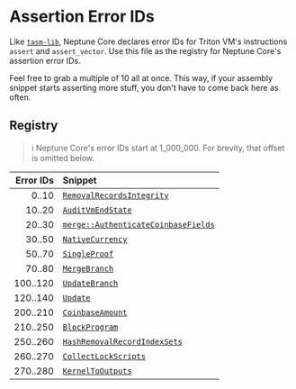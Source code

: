 # Assertion Error IDs

Like [`tasm-lib`](https://github.com/TritonVM/tasm-lib/blob/master/tasm-lib/src/assertion_error_ids.md),
Neptune Core declares error IDs for Triton VM's instructions `assert` and `assert_vector`.
Use this file as the registry for Neptune Core's assertion error IDs.

Feel free to grab a multiple of 10 all at once.
This way, if your assembly snippet starts asserting more stuff, you don't have to come back here as
often.

## Registry

> ℹ️ Neptune Core's error IDs start at 1_000_000.
> For brevity, that offset is omitted below.

| Error IDs | Snippet                                                                                                                  |
|----------:|:-------------------------------------------------------------------------------------------------------------------------|
|     0..10 | [`RemovalRecordsIntegrity`](models/blockchain/transaction/validity/removal_records_integrity.rs)                         |
|    10..20 | [`AuditVmEndState`](models/proof_abstractions/tasm/audit_vm_end_state.rs)                                                |
|    20..30 | [`merge::AuthenticateCoinbaseFields`](models/blockchain/transaction/validity/tasm/merge/authenticate_coinbase_fields.rs) |
|    30..50 | [`NativeCurrency`](models/blockchain/type_scripts/native_currency.rs)                                                    |
|    50..70 | [`SingleProof`](models/blockchain/transaction/validity/single_proof.rs)                                                  |
|    70..80 | [`MergeBranch`](models/blockchain/transaction/validity/tasm/single_proof/merge_branch.rs)                                |
|  100..120 | [`UpdateBranch`](models/blockchain/transaction/validity/tasm/single_proof/update_branch.rs)                              |
|  120..140 | [`Update`](models/blockchain/transaction/validity/update.rs)                                                             |
|  200..210 | [`CoinbaseAmount`](models/blockchain/transaction/validity/tasm/coinbase_amount.rs)                                       |
|  210..250 | [`BlockProgram`](models/blockchain/block/validity/block_program.rs)                                                      |
|  250..260 | [`HashRemovalRecordIndexSets`](models/blockchain/transaction/validity/tasm/hash_removal_record_index_sets.rs)            |
|  260..270 | [`CollectLockScripts`](models/blockchain/transaction/validity/collect_lock_scripts.rs)                                   |
|  270..280 | [`KernelToOutputs`](models/blockchain/transaction/validity/kernel_to_outputs.rs)                                         |
